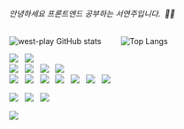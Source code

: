 ###### 안녕하세요 프론트엔드 공부하는 서연주입니다. &nbsp;🙌🏻


![west-play GitHub stats](https://github-readme-stats.vercel.app/api?username=west-play) &nbsp;&nbsp;&nbsp;&nbsp;&nbsp;&nbsp;&nbsp;&nbsp;![Top Langs](https://github-readme-stats.vercel.app/api/top-langs/?username=west-play&layout=compact)


<!-- <img src="https://img.shields.io/badge/HTML5-E34F26?style=flat&logo=HTML5&logoColor=white"/> -->

<img src="https://img.shields.io/badge/macOS-000?style=flat-square&logo=macOS&logoColor=white"> &nbsp;&nbsp;<img src="https://img.shields.io/badge/Windows-0078D6?style=flat-square&logo=Windows&logoColor=white"><br>
<img src="https://img.shields.io/badge/HTML5-E34F26?style=flat-square&logo=HTML5&logoColor=white"> &nbsp;&nbsp;<img src="https://img.shields.io/badge/CSS3-1572B6?style=flat-square&logo=CSS3&logoColor=white"> &nbsp;&nbsp;<img src="https://img.shields.io/badge/JavaScript-F7DF1E?style=flat-square&logo=JavaScript&logoColor=white"> &nbsp;&nbsp;<img src="https://img.shields.io/badge/Python-3776AB?style=flat-square&logo=Python&logoColor=white"> &nbsp;&nbsp;
<br><img src="https://img.shields.io/badge/Visual Studio Code-007ACC?style=flat-square&logo=Visual Studio Code&logoColor=white"> &nbsp;&nbsp;<img src="https://img.shields.io/badge/Eclipse IDE-2C2255?style=flat-square&logo=Eclipse IDE&logoColor=white"> &nbsp;&nbsp;<img src="https://img.shields.io/badge/Notepad++-90E59A?style=flat-square&logo=Notepad++&logoColor=white"> &nbsp;&nbsp;<img src="https://img.shields.io/badge/Notion-000?style=flat-square&logo=Notion&logoColor=white"> &nbsp;&nbsp;<img src="https://img.shields.io/badge/Figma-F24E1E?style=flat-square&logo=Figma&logoColor=white"> &nbsp;&nbsp;<img src="https://img.shields.io/badge/Adobe XD-FF61F6?style=flat-square&logo=Adobe XD&logoColor=white"> &nbsp;&nbsp;<img src="https://img.shields.io/badge/Slack-4A154B?style=flat-square&logo=Slack&logoColor=white">

<img src="https://img.shields.io/badge/Three.js-000?style=flat-square&logo=Three.js&logoColor=white"> &nbsp;&nbsp;<img src="https://img.shields.io/badge/React-61DAFB?style=flat-square&logo=React&logoColor=white"> &nbsp;&nbsp;<img src="https://img.shields.io/badge/Node.js-339933?style=flat-square&logo=Node.js&logoColor=white">


<img src="https://img.shields.io/badge/Cinema 4D-011A6A?style=flat-square&logo=Cinema 4D&logoColor=white"> &nbsp;&nbsp;






